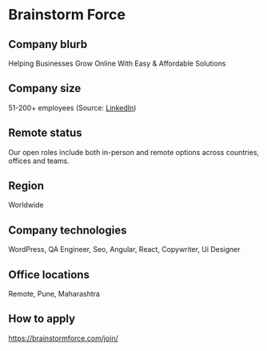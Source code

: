 # Brainstorm Force

## Company blurb

Helping Businesses Grow Online With Easy & Affordable Solutions

## Company size

51-200+ employees (Source: [LinkedIn](https://www.linkedin.com/company/brainstorm-force/))

## Remote status

Our open roles include both in-person and remote options across countries, offices and teams.

## Region

Worldwide

## Company technologies

WordPress, QA Engineer, Seo, Angular, React, Copywriter, Ui Designer

## Office locations

Remote, Pune, Maharashtra

## How to apply

https://brainstormforce.com/join/
